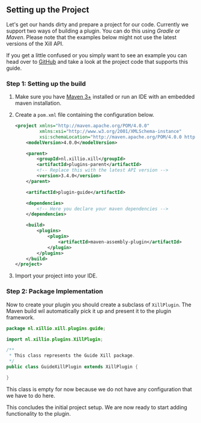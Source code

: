 <!-- TODO: Maven Parent POM -->
## Setting up the Project
Let's get our hands dirty and prepare a project for our code. Currently
we support two ways of building a plugin. You can do this using *Gradle*
or *Maven*. Please note that the examples below might not use the
latest versions of the Xill API.

If you get a little confused or you simply want to see an example you
can head over to [GitHub](https://github.com/xillio/definitive-guide/tree/master/project-example)
and take a look at the project code that supports this guide.

### Step 1: Setting up the build

1. Make sure you have [Maven 3+](https://maven.apache.org/download.cgi)
   installed or run an IDE with an embedded maven installation.
2. Create a `pom.xml` file containing the configuration below.

    ```xml
    <project xmlns="http://maven.apache.org/POM/4.0.0"
             xmlns:xsi="http://www.w3.org/2001/XMLSchema-instance"
             xsi:schemaLocation="http://maven.apache.org/POM/4.0.0 http://maven.apache.org/xsd/maven-4.0.0.xsd">
        <modelVersion>4.0.0</modelVersion>

        <parent>
            <groupId>nl.xillio.xill</groupId>
            <artifactId>plugins-parent</artifactId>
            <!-- Replace this with the latest API version -->
            <version>3.4.0</version>
        </parent>

        <artifactId>plugin-guide</artifactId>

        <dependencies>
            <!-- Here you declare your maven dependencies -->
        </dependencies>

        <build>
            <plugins>
                <plugin>
                    <artifactId>maven-assembly-plugin</artifactId>
                </plugin>
            </plugins>
        </build>
    </project>	
    ```

3. Import your project into your IDE.

### Step 2: Package Implementation
Now to create your plugin you should create a subclass of `XillPlugin`. The
Maven build wil automatically pick it up and present it to the plugin framework.

```java
package nl.xillio.xill.plugins.guide;

import nl.xillio.plugins.XillPlugin;

/**
 * This class represents the Guide Xill package.
 */
public class GuideXillPlugin extends XillPlugin {

}

```

This class is empty for now because we do not have any configuration
that we have to do here.

This concludes the initial project setup. We are now ready to start adding
functionality to the plugin.
